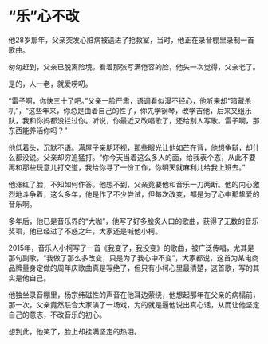 # “乐”心不改

他28岁那年，父亲突发心脏病被送进了抢救室，当时，他正在录音棚里录制一首歌曲。 

匆匆赶到，父亲已脱离险境。看着那张写满倦容的脸，他头一次觉得，父亲老了。 

是的，人一老，就爱唠叨。 

“雷子啊，你快三十了吧。”父亲一脸严肃，语调看似漫不经心，他听来却“暗藏杀机”，“这些年来，你总是由着自己的性子，你先学钢琴，改学吉他，后来又组乐队，我和你妈都没拦过你。听说，你最近又改唱歌了，还给别人写歌。雷子啊，那东西能养活你吗？” 

他低着头，沉默不语。满屋子亲朋环视，那些眼光让他如芒在背，他想争辩，却什么都没说。父亲却穷追猛打。“你今天当着这么多人的面，给我表个态，从此不要再和那些玩意儿打交道，我给你寻了一份工作，你明天就麻利儿给我上班去。” 

他涨红了脸，不知如何作答。他想不到，父亲竟要他和音乐一刀两断。他的内心激烈地斗争着，这么多年，他是作了不少尝试，但每次改变，都是为了心中那挚爱的音乐啊。 

多年后，他已是音乐界的“大咖”，他写了好多脍炙人口的歌曲，获得了无数的音乐奖项，他已经过了不惑之年，大家还是喊他小柯。 

2015年，音乐人小柯写了一首《我变了，我没变》的歌曲，被广泛传唱，尤其是那句副歌，“我做了那么多改变，只是为了我心中不变”，大家都说，这首为某电商品牌量身定做的周年庆歌曲真是写绝了，但只有小柯心里最清楚，这首歌，写的其实是他自己。 

他独坐录音棚里，杨宗纬磁性的声音在他耳边萦绕，他想起那年在父亲的病榻前，那一次，父亲竟然联合大家演了一场戏，为的就是逼他说出真心话，从而让他坚定自己的意志，不改音乐的初心。 

想到此，他笑了，脸上却挂满坚定的热泪。